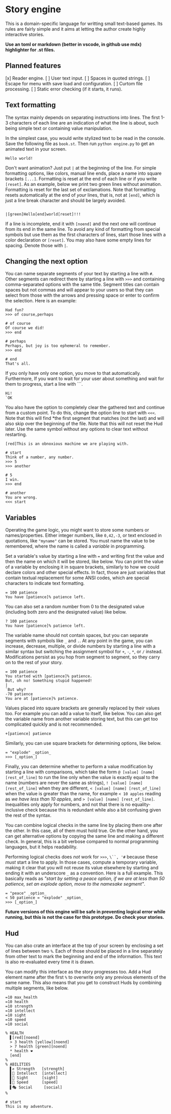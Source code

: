 # Story engine

This is a domain-specific language for writting small text-based
games. Its rules are fairly simple and it aims at letting the
author create highly interactive stories. 

**Use an toml or markdown (better in vscode, in github use mdx) highlighter for .st files.**

## Planned features

[x] Reader engine.
[ ] User text input.
[ ] Spaces in quoted strings.
[ ] Escape for menu with save load and configuration.
[ ] Curtom file processing.
[ ] Static error checking (if it starts, it runs).

## Text formatting

The syntax mainly depends on separating instructions into lines.
The first 1-3 characters of each line are an 
indication of what the line is about, such being simple text
or containing value manipulation.

In the simplest case, you would write stylized text to be
read in the console. Save the following file
as `book.st`. Then run `python engine.py` to get an 
animated text in your screen. 

```mdx
Hello world!
```

Don't want animation? Just put `|` at the beginning of the
line. For simple formatting options, like colors, manual
line ends, place a name into square brackets `[...]`.
Formatting is reset at the end of each line or if you write
`[reset]`.
As an example, below we print two green lines without animation.
Formatting is reset for the last set of exclamations. Note that
formatting resets automatically at the end of *your* lines,
that is, not at `[end]`, which is just a line break character
and should be largely avoided.

```mdx

|[green]Hello[end]world[reset]!!!
```

If a line is incomplete, end it with `[noend]` and the next
one will continue from its end in the same line. To avoid
any kind of formatting from special symbols but use them
as the first characters of lines, start those lines
with a color declaration or `[reset]`. You may also have
some empty lines for spacing. Denote those with `|`.

## Changing the next option

You can name separate segments of your text by starting
a line with `#`. Other segments can redirect there by
starting a line with `>>>` and containing comma-separated
options with the same title. Segment titles can contain
spaces but not commas and will appear to your users
so that they can select from those with the arrows and
pressing space or enter to confirm the selection.
Here is an example:

```mdx
Had fun?
>>> of course,perhaps

# of course
Of course we did!
>>> end

# perhaps
Perhaps, but joy is too ephemeral to remember.
>>> end

# end
That's all.
```

If you only have only one option, you move to that automatically.
Furthermore, If you want to wait for your user about something 
and wait for them to progress, start a line with `\``.

```mdx
Hi!
`OK
```

You also have the option to completely clear the gathered text and
continue from a custom point. To do this, change the option line to start 
with `<<<`. Note that this will find *the first segment that
matches (not the last) and will also skip over the beginning
of the file. Note that this will not reset the Hud later.
Use the same symbol without any options to clear text without
restarting.

```mdx
[red]This is an obnoxious machine we are playing with.

# start
Think of a number, any number.
>>> 5
>>> another

# 5
I win.
>>> end

# another
You are wrong. 
<<< start
```

## Variables

Operating the game logic, you might want to store some numbers
or names/properties. Either integer numbers, like `0,42,-3`, or
text enclosed in quotations, like `"myname"` can be stored. 
You must name the value to be remembered, where the name 
is called a *variable* in programming.

Set a variable's value 
by starting a line with `=` and writing first the value and then
the name on which it will be stored, like below. You can print the value
of a variable by enclosing it in square brackets, similarly to
how we could declare colors and other special effects. In fact,
those are just variables that contain textual replacement for some
ANSI codes, which are special characters to indicate text
formatting. 

```mdx
= 100 patience
You have [patience]% patience left.
```

You can also set a random number from 0 to the designated value (including
both zero and the designated value) like below.

```mdx
? 100 patience
You have [patience]% patience left.
```

The variable name should not contain spaces, but you can separate
segments with symbols like `_` and `.`. At any point in the game,
you can increase, decrease, multiple, or divide numbers by starting 
a line with a similar syntax but switching the assignment symbol for `+`,
`-`, `*`, or `/` instead. Modifications persist as you hop from segment
to segment, so they carry on to the rest of your story.

```mdx
= 100 patience
You started with [patience]% patience.
But, oh no! Something stupid happened!
|
`But why?
-70 patience
You are at [patience]% patience.
```

Values placed into square brackets are generally replaced
by their values too. For example you can add a value to itself,
like below. You can also get the variable name from another variable
storing text, but this can get too complicated quickly and is
not recommended.

```mdx
+[patience] patience
```

Similarly, you can use square brackets for determining options,
like below.

```mdx
= "explode" _option_
>>> [_option_]
```

Finally, you can determine whether to perform a value modification
by starting a line with comparisons, which take the form
`@ [value] [name] [rest_of_line]` to run the line only when the
value is exactly equal to the name (numbers are never the same
as strings), `! [value] [name] [rest_of_line]` when they are different,
`< [value] [name] [rest_of_line]` when the value is greater than the name,
for example `< 10 apples` reading as *we have less than 10 apples*,
and `> [value] [name] [rest_of_line]`. Inequalities only apply for numbers,
and not that there is no equality-inclusive check because this is redundant
while also a bit confusing given the rest of the syntax.

You can combine logical checks in the same line by placing them one after the 
other. In this case, all of them must hold true.
On the other hand, you can get alternative options by copying the same line
and making a different check. In general, this is a bit verbose compared
to normal programming languages, but it helps readability.

Performing logical checks does *not* work for `>>>`, `\``, '#` because these *must*
start a line to apply. In those cases, compute a temporary variable,
making it clear that you will not reuse its value elsewhere 
by starting and ending it with an underscore `_` as a convention. 
Here is a full example. This basically reads as *"start by setting a peace option, 
if we are at less than 50 patience, set an explode option, move to the
namesake segment"*.

```mdx
= "peace" _option_
< 50 patience = "explode" _option_
>>> [_option_]
```

**Future versions of this engine will be safe in preventing logical
error while running, but this is not the case for this prototype.
Do check your stories.**



## Hud

You can also crate an interface at the top of your screen by
enclosing a set of lines between two `%`. Each of those 
should be placed in a line separately from other text
to mark the beginning and end of the information. 
This text is also re-evaluated
every time it is drawn. 

You can modify this interface as the story progresses too.
Add a Hud element name after the first `%` to overwrite
only any previous elements of the same name. This also 
means that you get to construct Huds by combining multiple 
segments, like below.

```mdx
=10 max_health
=10 health
=10 strength
=10 intellect
=10 sight
=10 speed
=10 social

% HEALTH
  ▌[red][noend]
  > 3 health [yellow][noend]
  > 7 health [green][noend]
  * health ❤
  [end]
%
% ABILITIES
  ▌✊ Strength   [strength]
  ▌🧠 Intellect  [intellect]
  ▌👀 Sight      [sight]
  ▌🐾 Speed      [speed]
  ▌🎭 Social     [social]
%

# start
This is my adventure.
```